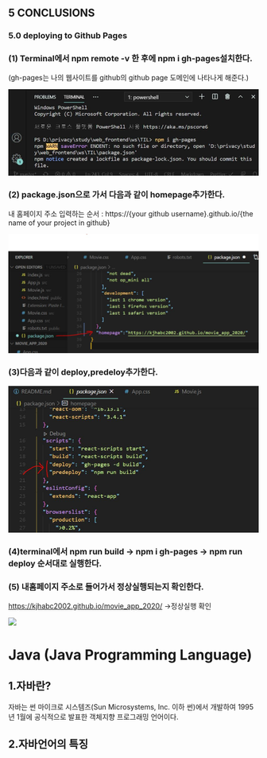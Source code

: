 ## 5 CONCLUSIONS

### 5.0 deploying to Github Pages

### (1) Terminal에서 npm remote -v 한 후에 npm i gh-pages설치한다.

(gh-pages는 나의 웹사이트를 github의 github page 도메인에 나타나게 해준다.)

![](./images/img01.png)

### (2) package.json으로 가서 다음과 같이 homepage추가한다.

내 홈페이지 주소 입력하는 순서 : https://{your github username}.github.io/{the name of your project in github}

![](./images/img02.png)

### (3)다음과 같이 deploy,predeloy추가한다.

![](./images/img03.jpg)

### (4)terminal에서 npm run build -> npm i gh-pages -> npm run deploy 순서대로 실행한다.

### (5) 내홈페이지 주소로 들어가서 정상실행되는지 확인한다.

https://kjhabc2002.github.io/movie_app_2020/ ->정상실행 확인

![](https://postfiles.pstatic.net/MjAxODA3MDZfMjc2/MDAxNTMwODU3MTYxNTkz.hF5pdC-drDGlPInwpajtIQXtSMxteHW1iw2sdchOh3wg.Gn_lPGgqrioJ-33A83peDvEYgnWb3y39aIBKs5z69ZAg.PNG.yingbbang/java.png?type=w773)

# Java (Java Programming Language)

## 1.자바란?

자바는 썬 마이크로 시스템즈(Sun Microsystems, Inc. 이하 썬)에서 개발하여 1995년 1월에 공식적으로 발표한 객체지향 프로그래밍 언어이다.

## 2.자바언어의 특징
